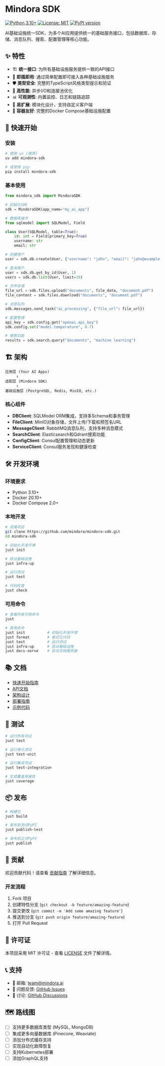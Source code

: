 # Mindora SDK

[![Python 3.10+](https://img.shields.io/badge/python-3.10+-blue.svg)](https://www.python.org/downloads/)
[![License: MIT](https://img.shields.io/badge/License-MIT-yellow.svg)](https://opensource.org/licenses/MIT)
[![PyPI version](https://badge.fury.io/py/mindora-sdk.svg)](https://badge.fury.io/py/mindora-sdk)

AI基础设施统一SDK，为多个AI应用提供统一的基础服务接口，包括数据库、存储、消息队列、搜索、配置管理等核心功能。

## ✨ 特性

- 🏗️ **统一接口**: 为所有基础设施服务提供一致的API接口
- 🔌 **即插即用**: 通过简单配置即可接入各种基础设施服务
- 🛡️ **类型安全**: 完整的TypeScript风格类型提示和验证
- 🚀 **高性能**: 异步I/O和连接池优化
- 📊 **可观测性**: 内置监控、日志和链路追踪
- 🔧 **易扩展**: 模块化设计，支持自定义客户端
- 🐳 **容器友好**: 完整的Docker Compose基础设施配置

## 🚀 快速开始

### 安装

```bash
# 使用 uv (推荐)
uv add mindora-sdk

# 或使用 pip
pip install mindora-sdk
```

### 基本使用

```python
from mindora_sdk import MindoraSDK

# 初始化SDK
sdk = MindoraSDK(app_name="my_ai_app")

# 数据库操作
from sqlmodel import SQLModel, Field

class User(SQLModel, table=True):
    id: int = Field(primary_key=True)
    username: str
    email: str

# 创建用户
user = sdk.db.create(User, {"username": "john", "email": "john@example.com"})

# 查询用户
user = sdk.db.get_by_id(User, 1)
users = sdk.db.list(User, limit=10)

# 文件存储
file_url = sdk.files.upload("documents", file_data, "document.pdf")
file_content = sdk.files.download("documents", "document.pdf")

# 消息队列
sdk.messages.send_task("ai_processing", {"file_url": file_url})

# 配置管理
api_key = sdk.config.get("openai.api_key")
sdk.config.set("model.temperature", 0.7)

# 搜索功能
results = sdk.search.query("documents", "machine learning")
```

## 🏗️ 架构

```
应用层 (Your AI Apps)
     ↓
适配层 (Mindora SDK)
     ↓
基础设施层 (PostgreSQL, Redis, MinIO, etc.)
```

### 核心组件

- **DBClient**: SQLModel ORM集成，支持多Schema和事务管理
- **FileClient**: MinIO对象存储，文件上传/下载和预签名URL
- **MessageClient**: RabbitMQ消息队列，支持多种消息模式
- **SearchClient**: Elasticsearch和Qdrant搜索功能
- **ConfigClient**: Consul配置管理和动态更新
- **ServiceClient**: Consul服务发现和健康检查

## 🛠️ 开发环境

### 环境要求

- Python 3.10+
- Docker 20.10+
- Docker Compose 2.0+

### 本地开发

```bash
# 克隆项目
git clone https://github.com/mindora/mindora-sdk.git
cd mindora-sdk

# 初始化开发环境
just init

# 启动基础设施
just infra-up

# 运行测试
just test

# 代码检查
just check
```

### 可用命令

```bash
# 查看所有可用命令
just

# 常用命令
just init          # 初始化开发环境
just format        # 格式化代码
just test          # 运行测试
just infra-up      # 启动基础设施
just docs-serve    # 启动文档服务器
```

## 📚 文档

- [快速开始指南](docs/quickstart.md)
- [API文档](docs/api/)
- [架构设计](docs/architecture.md)
- [部署指南](docs/deployment.md)
- [示例代码](examples/)

## 🧪 测试

```bash
# 运行所有测试
just test

# 运行单元测试
just test-unit

# 运行集成测试
just test-integration

# 生成覆盖率报告
just coverage
```

## 📦 发布

```bash
# 构建包
just build

# 发布到测试PyPI
just publish-test

# 发布到正式PyPI
just publish
```

## 🤝 贡献

欢迎贡献代码！请查看 [贡献指南](CONTRIBUTING.md) 了解详细信息。

### 开发流程

1. Fork 项目
2. 创建特性分支 (`git checkout -b feature/amazing-feature`)
3. 提交更改 (`git commit -m 'Add some amazing feature'`)
4. 推送到分支 (`git push origin feature/amazing-feature`)
5. 打开 Pull Request

## 📝 许可证

本项目采用 MIT 许可证 - 查看 [LICENSE](LICENSE) 文件了解详情。

## 📞 支持

- 📧 邮箱: team@mindora.ai
- 🐛 问题反馈: [GitHub Issues](https://github.com/mindora/mindora-sdk/issues)
- 💬 讨论: [GitHub Discussions](https://github.com/mindora/mindora-sdk/discussions)

## 🗺️ 路线图

- [ ] 支持更多数据库类型 (MySQL, MongoDB)
- [ ] 集成更多向量数据库 (Pinecone, Weaviate)
- [ ] 添加分布式缓存支持
- [ ] 实现自动化故障恢复
- [ ] 支持Kubernetes部署
- [ ] 添加GraphQL支持
